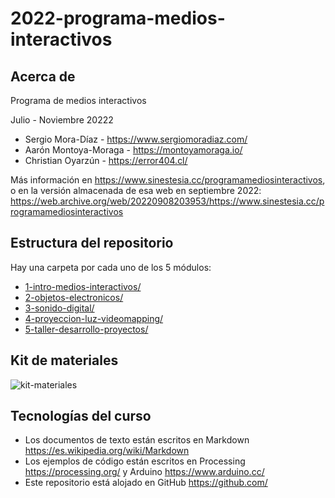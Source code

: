 # 2022-programa-medios-interactivos

## Acerca de

Programa de medios interactivos

Julio - Noviembre 20222

- Sergio Mora-Díaz - https://www.sergiomoradiaz.com/
- Aarón Montoya-Moraga - https://montoyamoraga.io/
- Christian Oyarzún - https://error404.cl/

Más información en https://www.sinestesia.cc/programamediosinteractivos, o en la versión almacenada de esa web en septiembre 2022: https://web.archive.org/web/20220908203953/https://www.sinestesia.cc/programamediosinteractivos

## Estructura del repositorio

Hay una carpeta por cada uno de los 5 módulos:

- [1-intro-medios-interactivos/](1-intro-medios-interactivos/)
- [2-objetos-electronicos/](2-objetos-electronicos/)
- [3-sonido-digital/](3-sonido-digital)
- [4-proyeccion-luz-videomapping/](4-proyeccion-luz-videomapping/)
- [5-taller-desarrollo-proyectos/](5-taller-desarrollo-proyectos/)

## Kit de materiales

![kit-materiales](media/kit-materiales.jpg)

## Tecnologías del curso

- Los documentos de texto están escritos en Markdown https://es.wikipedia.org/wiki/Markdown
- Los ejemplos de código están escritos en Processing https://processing.org/ y Arduino https://www.arduino.cc/
- Este repositorio está alojado en GitHub https://github.com/
